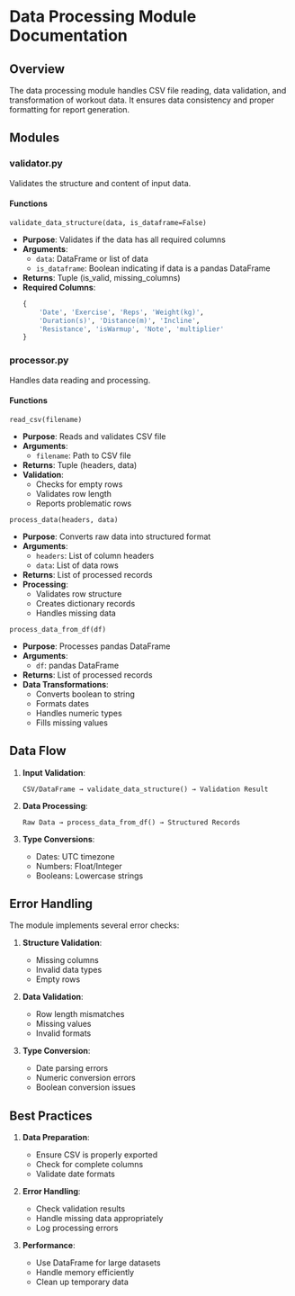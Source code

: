 # Data Processing Module Documentation

## Overview

The data processing module handles CSV file reading, data validation, and transformation of workout data. It ensures data consistency and proper formatting for report generation.

## Modules

### validator.py

Validates the structure and content of input data.

#### Functions

`validate_data_structure(data, is_dataframe=False)`
- **Purpose**: Validates if the data has all required columns
- **Arguments**:
  - `data`: DataFrame or list of data
  - `is_dataframe`: Boolean indicating if data is a pandas DataFrame
- **Returns**: Tuple (is_valid, missing_columns)
- **Required Columns**:
  ```python
  {
      'Date', 'Exercise', 'Reps', 'Weight(kg)', 
      'Duration(s)', 'Distance(m)', 'Incline', 
      'Resistance', 'isWarmup', 'Note', 'multiplier'
  }
  ```

### processor.py

Handles data reading and processing.

#### Functions

`read_csv(filename)`
- **Purpose**: Reads and validates CSV file
- **Arguments**: 
  - `filename`: Path to CSV file
- **Returns**: Tuple (headers, data)
- **Validation**:
  - Checks for empty rows
  - Validates row length
  - Reports problematic rows

`process_data(headers, data)`
- **Purpose**: Converts raw data into structured format
- **Arguments**:
  - `headers`: List of column headers
  - `data`: List of data rows
- **Returns**: List of processed records
- **Processing**:
  - Validates row structure
  - Creates dictionary records
  - Handles missing data

`process_data_from_df(df)`
- **Purpose**: Processes pandas DataFrame
- **Arguments**:
  - `df`: pandas DataFrame
- **Returns**: List of processed records
- **Data Transformations**:
  - Converts boolean to string
  - Formats dates
  - Handles numeric types
  - Fills missing values

## Data Flow

1. **Input Validation**:
   ```
   CSV/DataFrame → validate_data_structure() → Validation Result
   ```

2. **Data Processing**:
   ```
   Raw Data → process_data_from_df() → Structured Records
   ```

3. **Type Conversions**:
   - Dates: UTC timezone
   - Numbers: Float/Integer
   - Booleans: Lowercase strings

## Error Handling

The module implements several error checks:

1. **Structure Validation**:
   - Missing columns
   - Invalid data types
   - Empty rows

2. **Data Validation**:
   - Row length mismatches
   - Missing values
   - Invalid formats

3. **Type Conversion**:
   - Date parsing errors
   - Numeric conversion errors
   - Boolean conversion issues

## Best Practices

1. **Data Preparation**:
   - Ensure CSV is properly exported
   - Check for complete columns
   - Validate date formats

2. **Error Handling**:
   - Check validation results
   - Handle missing data appropriately
   - Log processing errors

3. **Performance**:
   - Use DataFrame for large datasets
   - Handle memory efficiently
   - Clean up temporary data 